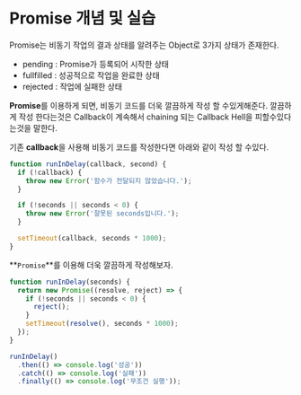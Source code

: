 # Promise 개념 및 실습

Promise는 비동기 작업의 결과 상태를 알려주는 Object로 3가지 상태가 존재한다.

- pending : Promise가 등록되어 시작한 상태
- fullfilled : 성공적으로 작업을 완료한 상태
- rejected : 작업에 실패한 상태

**Promise**를 이용하게 되면, 비동기 코드를 더욱 깔끔하게 작성 할 수있게해준다. 깔끔하게 작성 한다는것은 Callback이 계속해서 chaining 되는 Callback Hell을 피할수있다는것을 말한다.

기존 **callback**을 사용해 비동기 코드를 작성한다면 아래와 같이 작성 할 수있다.

```jsx
function runInDelay(callback, second) {
  if (!callback) {
    throw new Error('함수가 전달되지 않았습니다.');
  }

  if (!seconds || seconds < 0) {
    throw new Error('잘못된 seconds입니다.');
  }

  setTimeout(callback, seconds * 1000);
}
```

**`Promise`**를 이용해 더욱 깔끔하게 작성해보자.

```jsx
function runInDelay(seconds) {
  return new Promise((resolve, reject) => {
    if (!seconds || seconds < 0) {
      reject();
    }
    setTimeout(resolve(), seconds * 1000);
  });
}

runInDelay()
  .then(() => console.log('성공'))
  .catch(() => console.log('실패'))
  .finally(() => console.log('무조건 실행'));
```
